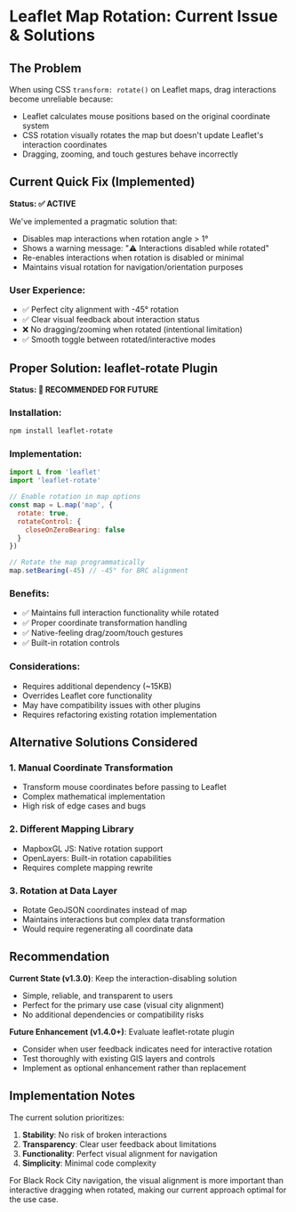# Leaflet Map Rotation: Current Issue & Solutions

## The Problem
When using CSS `transform: rotate()` on Leaflet maps, drag interactions become unreliable because:
- Leaflet calculates mouse positions based on the original coordinate system
- CSS rotation visually rotates the map but doesn't update Leaflet's interaction coordinates
- Dragging, zooming, and touch gestures behave incorrectly

## Current Quick Fix (Implemented)
**Status: ✅ ACTIVE**

We've implemented a pragmatic solution that:
- Disables map interactions when rotation angle > 1°
- Shows a warning message: "⚠️ Interactions disabled while rotated"
- Re-enables interactions when rotation is disabled or minimal
- Maintains visual rotation for navigation/orientation purposes

### User Experience:
- ✅ Perfect city alignment with -45° rotation
- ✅ Clear visual feedback about interaction status
- ❌ No dragging/zooming when rotated (intentional limitation)
- ✅ Smooth toggle between rotated/interactive modes

## Proper Solution: leaflet-rotate Plugin
**Status: 🔄 RECOMMENDED FOR FUTURE**

### Installation:
```bash
npm install leaflet-rotate
```

### Implementation:
```javascript
import L from 'leaflet'
import 'leaflet-rotate'

// Enable rotation in map options
const map = L.map('map', {
  rotate: true,
  rotateControl: {
    closeOnZeroBearing: false
  }
})

// Rotate the map programmatically
map.setBearing(-45) // -45° for BRC alignment
```

### Benefits:
- ✅ Maintains full interaction functionality while rotated
- ✅ Proper coordinate transformation handling
- ✅ Native-feeling drag/zoom/touch gestures
- ✅ Built-in rotation controls

### Considerations:
- Requires additional dependency (~15KB)
- Overrides Leaflet core functionality
- May have compatibility issues with other plugins
- Requires refactoring existing rotation implementation

## Alternative Solutions Considered

### 1. Manual Coordinate Transformation
- Transform mouse coordinates before passing to Leaflet
- Complex mathematical implementation
- High risk of edge cases and bugs

### 2. Different Mapping Library
- MapboxGL JS: Native rotation support
- OpenLayers: Built-in rotation capabilities
- Requires complete mapping rewrite

### 3. Rotation at Data Layer
- Rotate GeoJSON coordinates instead of map
- Maintains interactions but complex data transformation
- Would require regenerating all coordinate data

## Recommendation

**Current State (v1.3.0)**: Keep the interaction-disabling solution
- Simple, reliable, and transparent to users
- Perfect for the primary use case (visual city alignment)
- No additional dependencies or compatibility risks

**Future Enhancement (v1.4.0+)**: Evaluate leaflet-rotate plugin
- Consider when user feedback indicates need for interactive rotation
- Test thoroughly with existing GIS layers and controls
- Implement as optional enhancement rather than replacement

## Implementation Notes

The current solution prioritizes:
1. **Stability**: No risk of broken interactions
2. **Transparency**: Clear user feedback about limitations
3. **Functionality**: Perfect visual alignment for navigation
4. **Simplicity**: Minimal code complexity

For Black Rock City navigation, the visual alignment is more important than interactive dragging when rotated, making our current approach optimal for the use case.